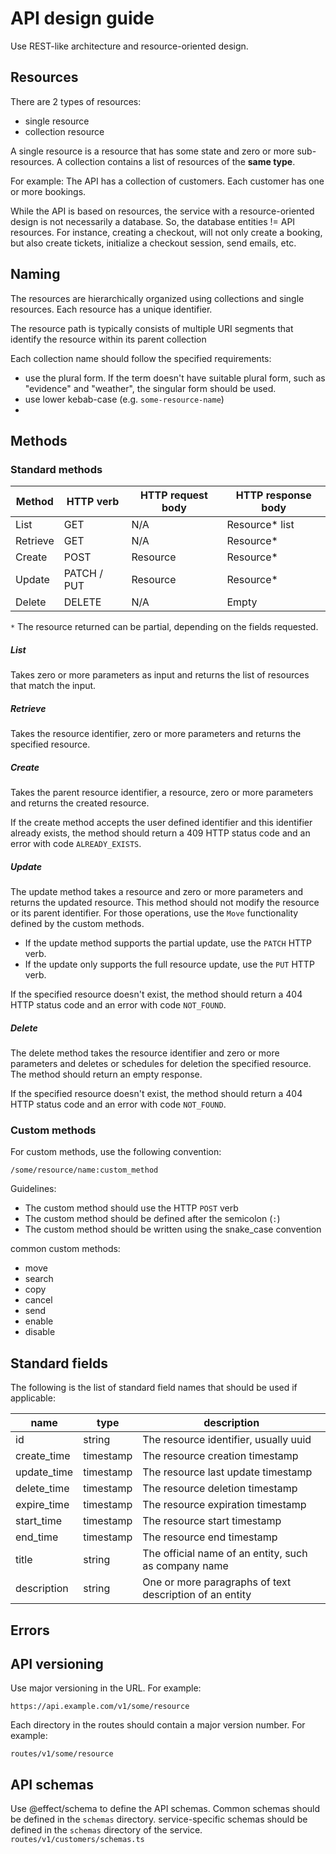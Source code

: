 # API design guide

Use REST-like architecture and resource-oriented design.

## Resources

There are 2 types of resources:

- single resource
- collection resource

A single resource is a resource that has some state and zero or more sub-resources.
A collection contains a list of resources of the **same type**.

For example:
The API has a collection of customers. Each customer has one or more bookings.

While the API is based on resources, the service with a resource-oriented design is not necessarily a database.
So, the database entities != API resources.
For instance, creating a checkout, will not only create a booking, but also create tickets, initialize a checkout
session, send emails, etc.

## Naming

The resources are hierarchically organized using collections and single resources.
Each resource has a unique identifier.

The resource path is typically consists of multiple URI segments that identify the resource within its parent collection

Each collection name should follow the specified requirements:

- use the plural form. If the term doesn't have suitable plural form, such as "evidence" and "weather", the singular
  form should be used.
- use lower kebab-case (e.g. `some-resource-name`)
-

## Methods

### Standard methods

| Method   | HTTP verb   | HTTP request body | HTTP response body |
|----------|-------------|-------------------|--------------------|
| List     | GET         | N/A               | Resource* list     |
| Retrieve | GET         | N/A               | Resource*          |
| Create   | POST        | Resource          | Resource*          |
| Update   | PATCH / PUT | Resource          | Resource*          |
| Delete   | DELETE      | N/A               | Empty              |

`*` The resource returned can be partial, depending on the fields requested.

##### List

Takes zero or more parameters as input and returns the list of resources that match the input.

[//]: # (TODO: search, filter, sort, pagination)

##### Retrieve

Takes the resource identifier, zero or more parameters and returns the specified resource.

##### Create

Takes the parent resource identifier, a resource, zero or more parameters and returns the created resource.

If the create method accepts the user defined identifier and this identifier already exists, the method should return a
409 HTTP status code and an error with code `ALREADY_EXISTS`.

##### Update

The update method takes a resource and zero or more parameters and returns the updated resource.
This method should not modify the resource or its parent identifier. For those operations, use the `Move` functionality
defined by the custom methods.

- If the update method supports the partial update, use the `PATCH` HTTP verb.
- If the update only supports the full resource update, use the `PUT` HTTP verb.

If the specified resource doesn't exist, the method should return a 404 HTTP status code and an error with
code `NOT_FOUND`.

##### Delete

The delete method takes the resource identifier and zero or more parameters and deletes or schedules for deletion the
specified resource. The method should return an empty response.

If the specified resource doesn't exist, the method should return a 404 HTTP status code and an error with
code `NOT_FOUND`.

### Custom methods

For custom methods, use the following convention:

```
/some/resource/name:custom_method
```

Guidelines:

- The custom method should use the HTTP `POST` verb
- The custom method should be defined after the semicolon (`:`)
- The custom method should be written using the snake_case convention

common custom methods:

- move
- search
- copy
- cancel
- send
- enable
- disable

## Standard fields

The following is the list of standard field names that should be used if applicable:

| name        | type      | description                                             |
|-------------|-----------|---------------------------------------------------------|
| id          | string    | The resource identifier, usually uuid                   |
| create_time | timestamp | The resource creation timestamp                         |
| update_time | timestamp | The resource last update timestamp                      |
| delete_time | timestamp | The resource deletion timestamp                         |
| expire_time | timestamp | The resource expiration timestamp                       |
| start_time  | timestamp | The resource start timestamp                            |
| end_time    | timestamp | The resource end timestamp                              |
| title       | string    | The official name of an entity, such as company name    |
| description | string    | One or more paragraphs of text description of an entity |

## Errors 

[//]: # (TODO: create a guideline)


## API versioning

Use major versioning in the URL. For example:

```
https://api.example.com/v1/some/resource
```

Each directory in the routes should contain a major version number. For example:

```
routes/v1/some/resource
```

## API schemas

Use @effect/schema to define the API schemas. Common schemas should be defined in the `schemas` directory.
service-specific schemas should be defined in the `schemas` directory of the service.
`routes/v1/customers/schemas.ts`
